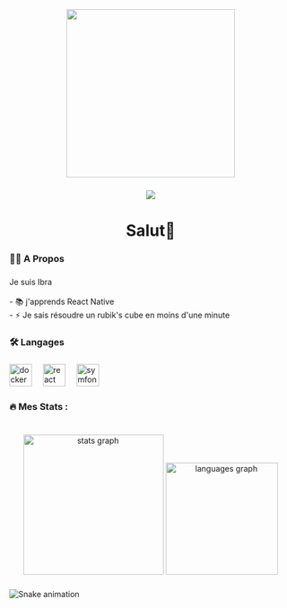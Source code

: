 <div align="center">
  <img height="300" src="https://ibradev.com/wp-content/uploads/2024/06/Erreur-12.png"  />
</div>

###

<div align="center">
  <img src="https://profile-counter.glitch.me/IbraZaou/count.svg?"  />
</div>

###

<h1 align="center">Salut👋</h1>

###

<h3 align="left">👩‍💻  A Propos</h3>

###

<p align="left">Je suis Ibra<br><br>- 📚 j'apprends React Native<br>- ⚡ Je sais résoudre un rubik's cube en moins d'une minute</p>

###

<h3 align="left">🛠 Langages</h3>

###

<div align="left">
  <img src="https://cdn.jsdelivr.net/gh/devicons/devicon/icons/docker/docker-plain-wordmark.svg" height="40" alt="docker logo"  />
  <img width="12" />
  <img src="https://cdn.jsdelivr.net/gh/devicons/devicon/icons/react/react-original.svg" height="40" alt="react logo"  />
  <img width="12" />
  <img src="https://cdn.jsdelivr.net/gh/devicons/devicon/icons/symfony/symfony-original.svg" height="40" alt="symfony logo"  />
</div>

###

<h3 align="left">🔥   Mes Stats :</h3>

###

<br clear="both">

<div align="center">
  <img src="https://github-readme-stats.vercel.app/api?username=IbraZaou&hide_title=false&hide_rank=false&show_icons=true&include_all_commits=true&count_private=true&disable_animations=false&theme=dracula&locale=en&hide_border=false&order=1" height="250" alt="stats graph"  />
  <img src="https://github-readme-stats.vercel.app/api/top-langs?username=IbraZaou&locale=fr&hide_title=false&layout=compact&card_width=320&langs_count=5&theme=onedark&hide_border=false&order=2" height="200" alt="languages graph"  />
</div>

###

<img src="https://raw.githubusercontent.com/IbraZaou/IbraZaou/output/snake.svg" alt="Snake animation" />

###
